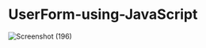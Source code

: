 # UserForm-using-JavaScript

![Screenshot (196)](https://user-images.githubusercontent.com/63577860/137635867-d1d5a1af-448c-4b69-8c8c-6b1b5d02a2fc.png)
